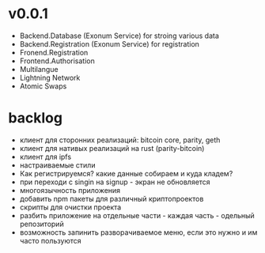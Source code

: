 
# v0.0.1

- Backend.Database (Exonum Service) for stroing various data
- Backend.Registration (Exonum Service) for registration
- Fronend.Registration
- Frontend.Authorisation
- Multilangue
- Lightning Network
- Atomic Swaps


# backlog

- клиент для сторонних реализаций: bitcoin core, parity, geth
- клиент для нативых реализаций на rust (parity-bitcoin)
- клиент для ipfs
- настраиваемые стили
- Как регистрируемся? какие данные собираем и куда кладем?
- при переходи с singin на signup - экран не обновляется
- многоязычность приложения
- добавить npm пакеты для различный криптопроектов
- скрипты для очистки проекта
- разбить приложение на отдельные части - каждая часть - одельный репозиторий
- возможность запинить разворачиваемое меню, если это нужно и им часто пользуются